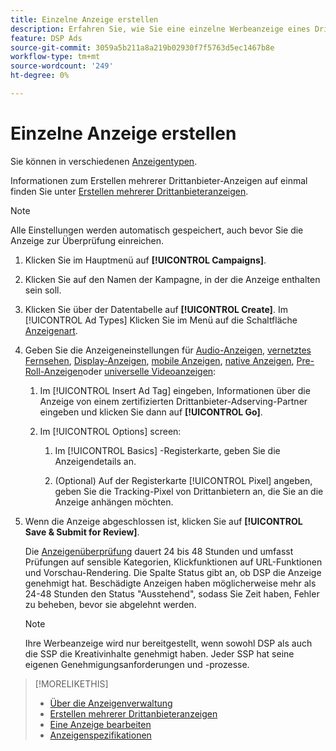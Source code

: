```yaml
---
title: Einzelne Anzeige erstellen
description: Erfahren Sie, wie Sie eine einzelne Werbeanzeige eines Drittanbieters erstellen.
feature: DSP Ads
source-git-commit: 3059a5b211a8a219b02930f7f5763d5ec1467b8e
workflow-type: tm+mt
source-wordcount: '249'
ht-degree: 0%

---
```


# Einzelne Anzeige erstellen

Sie können in verschiedenen [Anzeigentypen](ad-about.md#ad-types).

Informationen zum Erstellen mehrerer Drittanbieter-Anzeigen auf einmal finden Sie unter [Erstellen mehrerer Drittanbieteranzeigen](ad-create-multiple.md).

>[!NOTE]
>
>Alle Einstellungen werden automatisch gespeichert, auch bevor Sie die Anzeige zur Überprüfung einreichen.

1. Klicken Sie im Hauptmenü auf **[!UICONTROL Campaigns]**.

1. Klicken Sie auf den Namen der Kampagne, in der die Anzeige enthalten sein soll.

1. Klicken Sie über der Datentabelle auf **[!UICONTROL Create]**. Im [!UICONTROL Ad Types] Klicken Sie im Menü auf die Schaltfläche [Anzeigenart](ad-about.md#ad-types).

1. Geben Sie die Anzeigeneinstellungen für [Audio-Anzeigen](ad-settings-audio.md), [vernetztes Fernsehen](ad-settings-connected-tv.md), [Display-Anzeigen](ad-settings-display.md), [mobile Anzeigen](ad-settings-mobile.md), [native Anzeigen](ad-settings-native.md), [Pre-Roll-Anzeigen](ad-settings-pre-roll.md)oder [universelle Videoanzeigen](ad-settings-universal-video.md):

   1. Im [!UICONTROL Insert Ad Tag] eingeben, Informationen über die Anzeige von einem zertifizierten Drittanbieter-Adserving-Partner eingeben und klicken Sie dann auf **[!UICONTROL Go]**.

   1. Im [!UICONTROL Options] screen:

      1. Im [!UICONTROL Basics] -Registerkarte, geben Sie die Anzeigendetails an.

      1. (Optional) Auf der Registerkarte [!UICONTROL Pixel] angeben, geben Sie die Tracking-Pixel von Drittanbietern an, die Sie an die Anzeige anhängen möchten.

1. Wenn die Anzeige abgeschlossen ist, klicken Sie auf **[!UICONTROL Save & Submit for Review]**.

   Die [Anzeigenüberprüfung](ad-about.md) dauert 24 bis 48 Stunden und umfasst Prüfungen auf sensible Kategorien, Klickfunktionen auf URL-Funktionen und Vorschau-Rendering. Die Spalte Status gibt an, ob DSP die Anzeige genehmigt hat. Beschädigte Anzeigen haben möglicherweise mehr als 24-48 Stunden den Status &quot;Ausstehend&quot;, sodass Sie Zeit haben, Fehler zu beheben, bevor sie abgelehnt werden.

   >[!NOTE]
   >
   >Ihre Werbeanzeige wird nur bereitgestellt, wenn sowohl DSP als auch die SSP die Kreativinhalte genehmigt haben. Jeder SSP hat seine eigenen Genehmigungsanforderungen und -prozesse.

>[!MORELIKETHIS]
>
>* [Über die Anzeigenverwaltung](ad-about.md)
>* [Erstellen mehrerer Drittanbieteranzeigen](ad-create-multiple.md)
>* [Eine Anzeige bearbeiten](ad-edit.md)
>* [Anzeigenspezifikationen](ad-specs.md)

